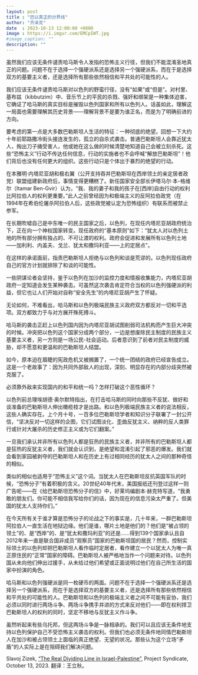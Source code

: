 ```yaml
---
layout: post
title : "巴以真正的分界线"
author: "齐泽克"
date  : 2023-10-13 12:00:00 +0800
image : https://i.imgur.com/EMCpIWT.jpg
#image_caption: ""
description: ""
---
```


虽然我们应该无条件谴责哈马斯令人发指的恐怖主义行径，但我们不能混淆圣地真正的问题。问题不在于选择一个强硬派系还是选择另一个强硬派系，而在于是选择双方的基要主义者，还是选择所有那些依然相信和平共处的可能性的人。

<!--more-->

我们应该无条件谴责哈马斯对以色列的野蛮行径，没有“如果”或“但是”。对村里、基布兹（kibbutzim）中、音乐节上的平民的杀戮、强奸和绑架是一种集体迫害，它确证了哈马斯的真实目标是摧毁以色列国家和所有以色列人。话虽如此，理解这一局面也需要理解其历史背景——理解背景不是要为谁正名，而是为了明确前进的方向。

要考虑的第一点是大多数巴勒斯坦人生活的特征：一种彻底的绝望。回想一下大约十年前耶路撒冷街头接连发生的，孤立的自杀式袭击。普通巴勒斯坦人会靠近犹太人，掏出刀子捅受害人，他或她在这么做的时候清楚地知道自己会被立刻杀死。这些“恐怖主义”行动不传达任何信息，行动的实施者也不会呼喊“解放巴勒斯坦”！他们背后也没有任何更大的组织。这些行动只是个体出于暴烈的绝望的行动。

在本雅明·内塔尼亚胡和极右翼（公开支持吞并巴勒斯坦在西岸领土的亲定居者政党）联盟组建新政府后，事情变得更糟糕了。新任国家安全部长伊塔马尔·本-格维尔（Itamar Ben-Gvir）认为，“我、我的妻子和我的孩子在[西岸]自由行动的权利比阿拉伯人的权利更重要。”此人之前曾经因为和极端主义的反阿拉伯政党（在1994年在希伯伦屠杀阿拉伯人后，这些政党被认定为恐怖组织）有联系而被禁止参军。

在长期吹嘘自己是中东唯一的民主国家之后，以色列，在现任内塔尼亚胡政府统治下，正在向一个神权国家转变。现任政府的“基本原则”如下：“犹太人对以色列土地的所有部分拥有独占的、不可让渡的权利。政府会促进和发展所有以色列土地——加利利、内盖夫、戈兰、犹太和撒玛利亚——上的定居点”。

在这样的承诺面前，指责巴勒斯坦人拒绝与以色列和谈是荒谬的。以色列现任政府自己的官方计划就排除了和谈的可能性。

一些阴谋论者会坚持，鉴于以色列在加沙的监控力度和情报收集能力，内塔尼亚胡政府一定知道会发生某种袭击。可虽然这次袭击肯定符合当权的以色列强硬派的利益，但它也让人们开始对自称“安全先生”的内塔尼亚胡产生了怀疑。

无论如何，不难看出，哈马斯和以色列极端民族主义政府双方都反对一切和平选项。双方都致力于与对方展开殊死搏斗。

哈马斯的袭击正赶上以色列国内因为内塔尼亚胡试图削弱司法机构而产生巨大冲突的时候。冲突把以色列这个国家分成两个部分，一边是想废除民主制度的民族主义基要主义者，另一方则是一场公民-社会运动。后者意识到了前者对民主制度的威胁，却不愿意和更温和的巴勒斯坦人结盟。

如今，原本迫在眉睫的宪政危机又被搁置了，一个统一团结的政府已经宣告成立。这是一个老故事了：因为共同外部敌人的出现，深刻、明显存在的内部分歧突然被克服了。

必须靠外敌来实现国内的和平和统一吗？怎样打破这个恶性循环？

以色列前总理埃胡德·奥尔默特指出，在打击哈马斯的同时向那些不反犹、做好和谈准备的巴勒斯坦人伸出橄榄枝才是出路。和以色列极端民族主义者的说法相反，这些人确实存在。上个月十号，一百多位巴勒斯坦学者和知识分子联署了一封公开信，“坚决反对一切这样的企图，它们试图淡化、歪曲反犹主义、纳粹的反人类罪行或针对大屠杀的历史修正主义或为它们翻案。”

一旦我们承认并非所有以色列人都是狂热的民族主义者，并非所有的巴勒斯坦人都是狂热的反犹主义者，我们就会认识到，是绝望和混淆引起了邪恶的爆发。我们就会看到家园被剥夺的巴勒斯坦人和在历史上有过相同经历的犹太人之间的那种奇怪的相似。

类似的相似也适用于“恐怖主义”这个词。当犹太人在巴勒斯坦反抗英国军队的时候，“恐怖分子”有着积极的含义。20世纪40年代末，美国报纸还刊登过这样一则广告呢——在《给巴勒斯坦恐怖分子的信》中，好莱坞编剧本·赫克特写道，“我勇敢的朋友们。你可能不相信我写给你们的话，因为现在的信息污染太严重了。但美国的犹太人支持你们。”

在今天所有关于谁才算是恐怖分子的论战之下的事实是，几十年来，一群巴勒斯坦阿拉伯人一直生活在地狱边缘。他们是谁，哪片土地是他们的？他们是“被占领的领土”的、是“西岸”的、是“犹太和撒玛利亚”的还是……得到139个国家承认且自2012年来一直是联合国非成员“观察员”国家的巴勒斯坦国的居民？然而，控制实际领土的以色列却把巴勒斯坦人看作临时定居者，看作建立一个以犹太人为唯一真正原住民的“正常”国家的障碍。巴勒斯坦人被严格地当作一个问题来对待。以色列国从未向他们伸出过援手，从未给过他们希望或正面说明过他们在自己所生活的国家中扮演的角色。

哈马斯和以色列强硬派是同一枚硬币的两面。问题不在于选择一个强硬派系还是选择另一个强硬派系，而在于是选择双方的基要主义者，还是选择所有那些依然相信和平共处的可能性的人。巴勒斯坦和以色列的极端主义者之间不可能有妥协，我们必须以同时进行两场斗争、两场斗争携手并进的方式来反对他们——即在权利捍卫巴勒斯坦人的权利的同时，坚定不移地与反犹主义作斗争。

虽然听起来有些乌托邦，但这两场斗争是一脉相承的。我们可以且应该无条件地支持以色列保护自己不受恐怖主义袭击的权利。但我们也必须无条件地同情巴勒斯坦人在加沙和被占领领土上面临的真正绝望、无望的状况。那些认为这个立场“矛盾”的人实际上是在阻碍我们解决问题。

Slavoj Zizek, [“The Real Dividing Line in Israel-Palestine”](https://www.project-syndicate.org/commentary/israel-palestine-hamas-and-hardliners-against-peace-by-slavoj-zizek-2023-10), Project Syndicate, October 13, 2023. 翻译：王立秋。

<!--END-->
